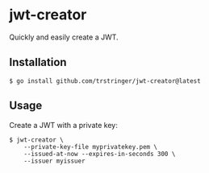 # jwt-creator

Quickly and easily create a JWT.

## Installation

```
$ go install github.com/trstringer/jwt-creator@latest
```

## Usage

Create a JWT with a private key:

```
$ jwt-creator \
    --private-key-file myprivatekey.pem \
    --issued-at-now --expires-in-seconds 300 \
    --issuer myissuer
```
